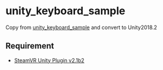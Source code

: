 # unity_keyboard_sample

Copy from [unity_keyboard_sample](https://github.com/ValveSoftware/openvr/tree/master/samples/unity_keyboard_sample) and convert to Unity2018.2

## Requirement

* [SteamVR Unity Plugin v2.1b2](https://github.com/ValveSoftware/steamvr_unity_plugin/releases/tag/2.1b2)

